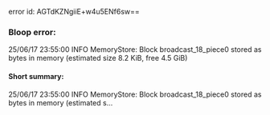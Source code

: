 error id: AGTdKZNgiiE+w4u5ENf6sw==
### Bloop error:

25/06/17 23:55:00 INFO MemoryStore: Block broadcast_18_piece0 stored as bytes in memory (estimated size 8.2 KiB, free 4.5 GiB)
#### Short summary: 

25/06/17 23:55:00 INFO MemoryStore: Block broadcast_18_piece0 stored as bytes in memory (estimated s...